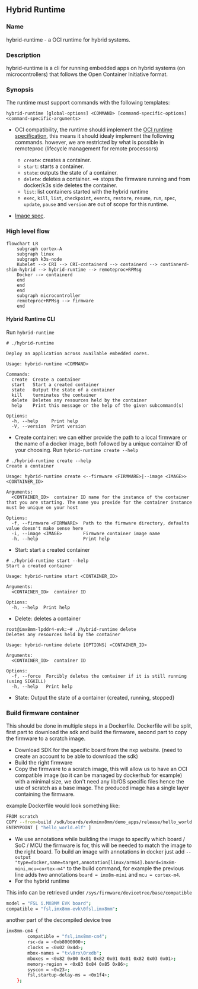 ## Hybrid Runtime

### Name

hybrid-runtime - a OCI runtime for hybrid systems.

### Description

hybrid-runtime is a cli for running embedded apps on hybrid systems (on microcontrollers) that follows the Open Container Initiative format.

### Synopsis

The runtime must support commands with the following templates:

`hybrid-runtime [global-options] <COMMAND> [command-specific-options] <command-specific-arguments>`

- OCI compatibility, the runtime should implement the [OCI runtime specification](https://github.com/opencontainers/runtime-spec), this means it should idealy implement the following commands. however, we are restricted by what is possible in remoteproc (lifecycle management for remote processors)

    - `create`: creates a container.
    - `start`: starts a container.
    - `state`: outputs the state of a container.
    - `delete`: deletes a container. ==> stops the firmware running and from docker/k3s side deletes the container.
    - `list`: list containers started with the hybrid runtime
    - `exec`, `kill`, `list`, `checkpoint`, `events`, `restore`, `resume`, `run`, `spec`, `update`, `pause` and `version` are out of scope for this runtime.

- [Image spec](https://github.com/opencontainers/image-spec/blob/main/image-index.md).


### High level flow


```mermaid
flowchart LR
    subgraph cortex-A 
    subgraph linux
    subgraph k3s-node
    Kubelet --> CRI --> CRI-containerd --> containerd --> contianerd-shim-hybrid --> hybrid-runtime --> remoteproc+RPMsg
    Docker --> containerd
    end
    end
    end
    subgraph microcontroller
    remoteproc+RPMsg --> firmware
    end
```

#### Hybrid Runtime CLI

Run `hybrid-runtime`

```
# ./hybrid-runtime 

Deploy an application across available embedded cores.

Usage: hybrid-runtime <COMMAND>

Commands:
  create  Create a container
  start   Start a created container
  state   Output the state of a container
  kill    terminates the container
  delete  Deletes any resources held by the container
  help    Print this message or the help of the given subcommand(s)

Options:
  -h, --help     Print help
  -V, --version  Print version
```
- Create container: we can either provide the path to a local firmware or the name of a docker image, both followed by a unique container ID of your choosing. Run `hybrid-runtime create --help`

```
# ./hybrid-runtime create --help
Create a container

Usage: hybrid-runtime create <--firmware <FIRMWARE>|--image <IMAGE>> <CONTAINER_ID>

Arguments:
  <CONTAINER_ID>  container ID name for the instance of the container that you are starting. The name you provide for the container instance must be unique on your host

Options:
  -f, --firmware <FIRMWARE>  Path to the firmware directory, defaults value doesn't make sense here
  -i, --image <IMAGE>        Firmware container image name
  -h, --help                 Print help
```

- Start: start a created container

```
# ./hybrid-runtime start --help
Start a created container

Usage: hybrid-runtime start <CONTAINER_ID>

Arguments:
  <CONTAINER_ID>  container ID

Options:
  -h, --help  Print help
```

- Delete: deletes a container

```
root@imx8mm-lpddr4-evk:~# ./hybrid-runtime delete
Deletes any resources held by the container

Usage: hybrid-runtime delete [OPTIONS] <CONTAINER_ID>

Arguments:
  <CONTAINER_ID>  container ID

Options:
  -f, --force  Forcibly deletes the container if it is still running (using SIGKILL)
  -h, --help   Print help
```

- State: Output the state of a container {created, running, stopped}

### Build firmware container

This should be done in multiple steps in a Dockerfile. Dockerfile will be split, first part to download the sdk and build the firmware, second part to copy the firmware to a scratch image.
- Download SDK for the specific board from the nxp website. (need to create an account to be able to download the sdk)
- Build the right firmware
- Copy the firmware to a scratch image, this will allow us to have an OCI compatible image (so it can be managed by dockerhub for example) with a minimal size, we don't need any lib/OS specific files hence the use of scratch as a base image. The preduced image has a single layer containing the firmware.

example Dockerfile would look something like: 
```sh
FROM scratch
COPY --from=build /sdk/boards/evkmimx8mm/demo_apps/release/hello_world.elf /hello_world.elf
ENTRYPOINT [ "hello_world.elf" ]
```

- We use annotations while building the image to specify which board / SoC / MCU the firmware is for, this will be needed to match the image to the right board. To build an image with annotations in docker just add ` --output "type=docker,name=target,annotation[linux/arm64].board=imx8m-mini,mcu=cortex-m4" ` to the build command, for example the previous line adds two annotations `board = imx8m-mini` and `mcu = cortex-m4`.
- For the hybrid runtime

This info can be retrieved under `/sys/firmware/devicetree/base/compatible`
```sh
model = "FSL i.MX8MM EVK board";
compatible = "fsl,imx8mm-evk\0fsl,imx8mm";
```

another part of the decompiled device tree 
```sh
imx8mm-cm4 {
		compatible = "fsl,imx8mm-cm4";
		rsc-da = <0xb8000000>;
		clocks = <0x02 0x4d>;
		mbox-names = "tx\0rx\0rxdb";
		mboxes = <0x82 0x00 0x01 0x82 0x01 0x01 0x82 0x03 0x01>;
		memory-region = <0x83 0x84 0x85 0x86>;
		syscon = <0x23>;
		fsl,startup-delay-ms = <0x1f4>;
	};
```